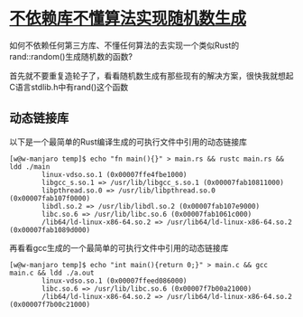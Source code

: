# [不依赖库不懂算法实现随机数生成](/2021/03/rand_ffi_binding.md)

如何不依赖任何第三方库、不懂任何算法的去实现一个类似Rust的rand::random()生成随机数的函数?

首先就不要重复造轮子了，看看随机数生成有那些现有的解决方案，很快我就想起C语言stdlib.h中有rand()这个函数

## 动态链接库

以下是一个最简单的Rust编译生成的可执行文件中引用的动态链接库

```
[w@w-manjaro temp]$ echo "fn main(){}" > main.rs && rustc main.rs && ldd ./main
        linux-vdso.so.1 (0x00007ffe4fbe1000)
        libgcc_s.so.1 => /usr/lib/libgcc_s.so.1 (0x00007fab10811000)
        libpthread.so.0 => /usr/lib/libpthread.so.0 (0x00007fab107f0000)
        libdl.so.2 => /usr/lib/libdl.so.2 (0x00007fab107e9000)
        libc.so.6 => /usr/lib/libc.so.6 (0x00007fab1061c000)
        /lib64/ld-linux-x86-64.so.2 => /usr/lib64/ld-linux-x86-64.so.2 (0x00007fab1089d000)
```

再看看gcc生成的一个最简单的可执行文件中引用的动态链接库

```
[w@w-manjaro temp]$ echo "int main(){return 0;}" > main.c && gcc main.c && ldd ./a.out
        linux-vdso.so.1 (0x00007ffeed086000)
        libc.so.6 => /usr/lib/libc.so.6 (0x00007f7b00a21000)
        /lib64/ld-linux-x86-64.so.2 => /usr/lib64/ld-linux-x86-64.so.2 (0x00007f7b00c21000)
```

